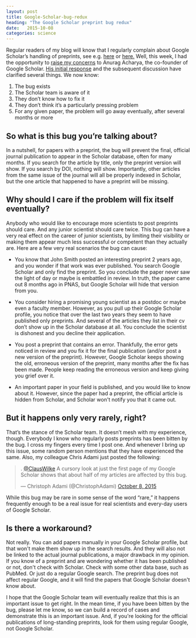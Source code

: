 ```yaml
---
layout: post
title: Google-Scholar-bug-redux
heading: "The Google Scholar preprint bug redux"
date:   2015-10-08
categories: science
---
```

Regular readers of my blog will know that I regularly complain about Google Scholar’s handling of preprints, see e.g. [here](/blog/2014/11/1/the-google-scholar-preprint-bug/) or [here.](/blog/2014/12/2/how-google-scholar-discourages-young-scientists-from-posting-preprints/) Well, this week, I had the opportunity to [raise my concerns](http://scholarlykitchen.sspnet.org/2015/10/05/guest-post-highwires-john-sack-on-online-indexing-of-scholarly-publications-part-1-what-we-all-have-accomplished/#comment-155912) to Anurag Acharya, the co-founder of Google Scholar. [His initial response](http://scholarlykitchen.sspnet.org/2015/10/05/guest-post-highwires-john-sack-on-online-indexing-of-scholarly-publications-part-1-what-we-all-have-accomplished/#comment-155918) and the subsequent discussion have clarified several things. We now know:

1. The bug exists
2. The Scholar team is aware of it
3. They don’t know how to fix it
4. They don’t think it’s a particularly pressing problem
5. For any given paper, the problem will go away eventually, after several months or more


<!--more-->

## So what is this bug you’re talking about?

In a nutshell, for papers with a preprint, the bug will prevent the final, official journal publication to appear in the Scholar database, often for many months. If you search for the article by title, only the preprint version will show. If you search by DOI, nothing will show. Importantly, other articles from the same issue of the journal will all be properly indexed in Scholar, but the one article that happened to have a preprint will be missing.

## Why should I care if the problem will fix itself eventually? 

Anybody who would like to encourage more scientists to post preprints should care. And any junior scientist should care twice. This bug can have a very real effect on the career of junior scientists, by limiting their visibility or making them appear much less successful or competent than they actually are. Here are a few very real scenarios the bug can cause:

* You know that John Smith posted an interesting preprint 2 years ago, and you wonder if that work was ever published. You search Google Scholar and only find the preprint. So you conclude the paper never saw the light of day or maybe is embattled in review. In truth, the paper came out 8 months ago in PNAS, but Google Scholar will hide that version from you.

* You consider hiring a promising young scientist as a postdoc or maybe even a faculty member. However, as you pull up their Google Scholar profile, you notice that over the last two years they seem to have published only preprints. And several of the articles they list in their cv don’t show up in the Scholar database at all. You conclude the scientist is dishonest and you decline their application.

* You post a preprint that contains an error. Thankfully, the error gets noticed in review and you fix it for the final publication (and/or post a new version of the preprint). However, Google Scholar keeps showing the old, erroneous version of the preprint, many months after the fix has been made. People keep reading the erroneous version and keep giving you grief over it.

* An important paper in your field is published, and you would like to know about it. However, since the paper had a preprint, the official article is hidden from Scholar, and Scholar won't notify you that it came out.

## But it happens only very rarely, right?

That’s the stance of the Scholar team. It doesn’t mesh with my experience, though. Everybody I know who regularly posts preprints has been bitten by the bug. I cross my fingers every time I post one. And whenever I bring up this issue, some random person mentions that they have experienced the same. Also, my colleague Chris Adami just posted the following:

<blockquote class="twitter-tweet" data-conversation="none" lang="en"><p lang="en" dir="ltr">. <a href="https://twitter.com/ClausWilke">@ClausWilke</a> A cursory look at just the first page of my Google Scholar shows that about half of my articles are affected by this bug.</p>&mdash; Christoph Adami (@ChristophAdami) <a href="https://twitter.com/ChristophAdami/status/652126221254397952">October 8, 2015</a></blockquote>
<script async src="//platform.twitter.com/widgets.js" charset="utf-8"></script>

While this bug may be rare in some sense of the word “rare,” it happens frequently enough to be a real issue for real scientists and every-day users of Google Scholar.

## Is there a workaround?

Not really. You can add papers manually in your Google Scholar profile, but that won't make them show up in the search results. And they will also not be linked to the actual journal publications, a major drawback in my opinion. If you know of a preprint and are wondering whether it has been published or not, don't check with Scholar. Check with some other data base, such as PubMed. Or just do a regular Google search. The preprint bug does not affect regular Google, and it will find the papers that Google Scholar doesn't know about.
 
I hope that the Google Scholar team will eventually realize that this is an important issue to get right. In the mean time, if you have been bitten by the bug, please let me know, so we can build a record of cases and demonstrate this is an important issue. And, if you're looking for the official publications of long-standing preprints, look for them using regular Google, not Google Scholar.
